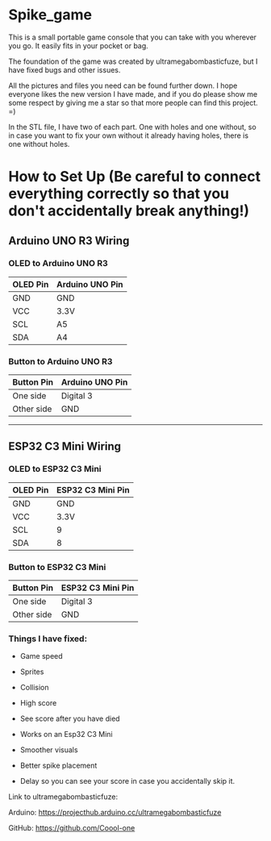# Spike_game
This is a small portable game console that you can take with you wherever you go. It easily fits in your pocket or bag.

The foundation of the game was created by ultramegabombasticfuze, but I have fixed bugs and other issues. 

 All the pictures and files you need can be found further down. I hope everyone likes the new version I have made, and if you do please show me some respect by giving me a star so that more people can find this project. =) 

 In the STL file, I have two of each part. One with holes and one without, so in case you want to fix your own without it already having holes, there is one without holes. 

 # How to Set Up (Be careful to connect everything correctly so that you don't accidentally break anything!)

## Arduino UNO R3 Wiring

### OLED to Arduino UNO R3
| OLED Pin | Arduino UNO Pin |
|----------|-----------------|
| GND      | GND             |
| VCC      | 3.3V            |
| SCL      | A5              |
| SDA      | A4              |

### Button to Arduino UNO R3
| Button Pin | Arduino UNO Pin |
|------------|-----------------|
| One side   | Digital 3       |
| Other side | GND             |

---

## ESP32 C3 Mini Wiring

### OLED to ESP32 C3 Mini
| OLED Pin | ESP32 C3 Mini Pin |
|----------|-------------------|
| GND      | GND               |
| VCC      | 3.3V              |
| SCL      | 9                 |
| SDA      | 8                 |

### Button to ESP32 C3 Mini
| Button Pin | ESP32 C3 Mini Pin |
|------------|-------------------|
| One side   | Digital 3         |
| Other side | GND               |


 ### Things I have fixed: 

- Game speed 

- Sprites

- Collision 

- High score 

- See score after you have died 

- Works on an Esp32 C3 Mini

- Smoother visuals 

- Better spike placement 

- Delay so you can see your score in case you accidentally skip it. 

Link to ultramegabombasticfuze:


Arduino: https://projecthub.arduino.cc/ultramegabombasticfuze 

GitHub: https://github.com/Coool-one


